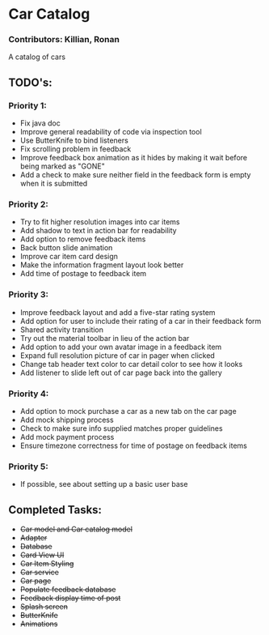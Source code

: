 # __Car Catalog__
### Contributors: Killian, Ronan
A catalog of cars

## __TODO's:__

### Priority 1:
* Fix java doc
* Improve general readability of code via inspection tool
* Use ButterKnife to bind listeners
* Fix scrolling problem in feedback
* Improve feedback box animation as it hides by making it wait before being marked as "GONE"
* Add a check to make sure neither field in the feedback form is empty when it is submitted

### Priority 2:
* Try to fit higher resolution images into car items
* Add shadow to text in action bar for readability
* Add option to remove feedback items
* Back button slide animation
* Improve car item card design
* Make the information fragment layout look better
* Add time of postage to feedback item

### Priority 3:
* Improve feedback layout and add a five-star rating system
* Add option for user to include their rating of a car in their feedback form
* Shared activity transition
* Try out the material toolbar in lieu of the action bar
* Add option to add your own avatar image in a feedback item
* Expand full resolution picture of car in pager when clicked
* Change tab header text color to car detail color to see how it looks
* Add listener to slide left out of car page back into the gallery

### Priority 4:
* Add option to mock purchase a car as a new tab on the car page
* Add mock shipping process
* Check to make sure info supplied matches proper guidelines
* Add mock payment process
* Ensure timezone correctness for time of postage on feedback items

### Priority 5:
* If possible, see about setting up a basic user base

## __Completed Tasks:__

* ~~Car model and Car catalog model~~
* ~~Adapter~~
* ~~Database~~
* ~~Card View UI~~
* ~~Car Item Styling~~
* ~~Car service~~
* ~~Car page~~
* ~~Populate feedback database~~
* ~~Feedback display time of post~~
* ~~Splash screen~~
* ~~ButterKnife~~
* ~~Animations~~
